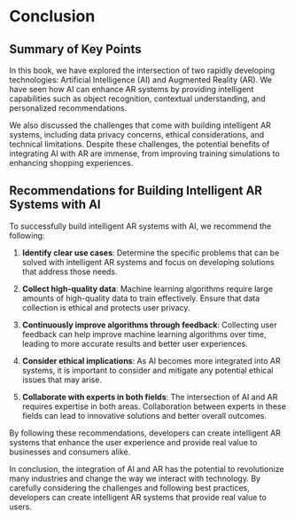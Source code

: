 Conclusion
==========

Summary of Key Points
---------------------

In this book, we have explored the intersection of two rapidly developing technologies: Artificial Intelligence (AI) and Augmented Reality (AR). We have seen how AI can enhance AR systems by providing intelligent capabilities such as object recognition, contextual understanding, and personalized recommendations.

We also discussed the challenges that come with building intelligent AR systems, including data privacy concerns, ethical considerations, and technical limitations. Despite these challenges, the potential benefits of integrating AI with AR are immense, from improving training simulations to enhancing shopping experiences.

Recommendations for Building Intelligent AR Systems with AI
-----------------------------------------------------------

To successfully build intelligent AR systems with AI, we recommend the following:

1. **Identify clear use cases**: Determine the specific problems that can be solved with intelligent AR systems and focus on developing solutions that address those needs.

2. **Collect high-quality data**: Machine learning algorithms require large amounts of high-quality data to train effectively. Ensure that data collection is ethical and protects user privacy.

3. **Continuously improve algorithms through feedback**: Collecting user feedback can help improve machine learning algorithms over time, leading to more accurate results and better user experiences.

4. **Consider ethical implications**: As AI becomes more integrated into AR systems, it is important to consider and mitigate any potential ethical issues that may arise.

5. **Collaborate with experts in both fields**: The intersection of AI and AR requires expertise in both areas. Collaboration between experts in these fields can lead to innovative solutions and better overall outcomes.

By following these recommendations, developers can create intelligent AR systems that enhance the user experience and provide real value to businesses and consumers alike.

In conclusion, the integration of AI and AR has the potential to revolutionize many industries and change the way we interact with technology. By carefully considering the challenges and following best practices, developers can create intelligent AR systems that provide real value to users.
